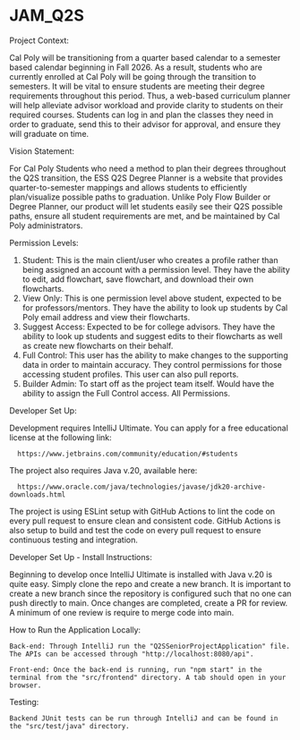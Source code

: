 # JAM_Q2S

Project Context:

Cal Poly will be transitioning from a quarter based calendar to a semester based calendar beginning in Fall 2026. As a result, students who are currently enrolled at Cal Poly will be going through the transition to semesters. It will be vital to ensure students are meeting their degree requirements throughout this period. Thus, a web-based curriculum planner will help alleviate advisor workload and provide clarity to students on their required courses. Students can log in and plan the classes they need in order to graduate, send this to their advisor for approval, and ensure they will graduate on time.

Vision Statement:

For Cal Poly Students who need a method to plan their degrees throughout the Q2S transition, the ESS Q2S Degree Planner is a website that provides quarter-to-semester mappings and allows students to efficiently plan/visualize possible paths to graduation. Unlike Poly Flow Builder or Degree Planner, our product will let students easily see their Q2S possible paths, ensure all student requirements are met, and be maintained by Cal Poly administrators.

Permission Levels:
1. Student: This is the main client/user who creates a profile rather than being assigned an account with a permission level. 
    They have the ability to edit, add flowchart, save flowchart, and download their own flowcharts.
2. View Only: This is one permission level above student, expected to be for professors/mentors. 
    They have the ability to look up students by Cal Poly email address and view their flowcharts.
3. Suggest Access: Expected to be for college advisors.
    They have the ability to look up students and suggest edits to their flowcharts as well as create
    new flowcharts on their behalf. 
4. Full Control: 
    This user has the ability to make changes to the supporting data in order to maintain accuracy.
    They control permissions for those accessing student profiles. This user can also pull reports.
5. Builder Admin: To start off as the project team itself.
    Would have the ability to assign the Full Control access. All Permissions. 

Developer Set Up:

Development requires IntelliJ Ultimate. 
You can apply for a free educational license at the following link: 

      https://www.jetbrains.com/community/education/#students

The project also requires Java v.20, available here:

      https://www.oracle.com/java/technologies/javase/jdk20-archive-downloads.html
The project is using ESLint setup with GitHub Actions to lint the code on every pull request to ensure clean and consistent code.
GitHub Actions is also setup to build and test the code on every pull request to ensure continuous testing and integration.

Developer Set Up - Install Instructions:

Beginning to develop once IntelliJ Ultimate is installed with Java v.20 is quite easy.
Simply clone the repo and create a new branch.
It is important to create a new branch since the repository is configured such that no one can push directly to main. 
Once changes are completed, create a PR for review. A minimum of one review is require to merge code into main.

How to Run the Application Locally:

    Back-end: Through IntelliJ run the "Q2SSeniorProjectApplication" file. The APIs can be accessed through "http://localhost:8080/api".

    Front-end: Once the back-end is running, run "npm start" in the terminal from the "src/frontend" directory. A tab should open in your browser. 

Testing:
    
    Backend JUnit tests can be run through IntelliJ and can be found in the "src/test/java" directory.